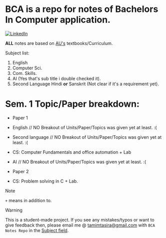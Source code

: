 # BCA is a repo for notes of Bachelors In Computer application.

[![LinkedIn](https://img.shields.io/badge/LinkedIn-Profile-blue?style=for-the-badge&logo=linkedin)](https://www.linkedin.com/in/TamimTasira/)


**ALL** notes are based on [AU's](https://www.andhrauniversity.edu.in/) textbooks/Curriculum.

Subject list:
1. English
2. Computer Sci.
3. Com. Skills.
4. AI (Yes that's sub title i double checked it).
5. Second Language Hindi **or** Sanskrit (Not clear if it's a requirement yet).

# Sem. 1 Topic/Paper breakdown:
- Paper 1
 - English // NO Breakout of Units/Paper/Topics was given yet at least. :( 
 - Second language // NO Breakout of Units/Paper/Topics was given yet at least. :( 
 - CS: Computer Fundamentals and office automation + Lab
 - AI // NO Breakout of Units/Paper/Topics was given yet at least. :(
 
- Paper 2
 - CS: Problem solving in C + Lab.

> [!NOTE]
> ```+``` means in addition to.

> [!WARNING]
> This is a student-made project. If you see any mistakes/typos or want to give feedback then, please email me @ [tamimtasira@gmail.com](mailto:tamimtasira@gmail.com) with ```BCA Notes Repo``` in the [Subject field](https://www.cliently.com/blog/what-is-subject-in-email-with-examplev).   


